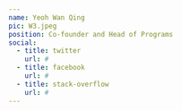 ```yaml
---
name: Yeoh Wan Qing
pic: W3.jpeg
position: Co-founder and Head of Programs
social:
  - title: twitter
    url: #
  - title: facebook
    url: #
  - title: stack-overflow
    url: #
---
```

